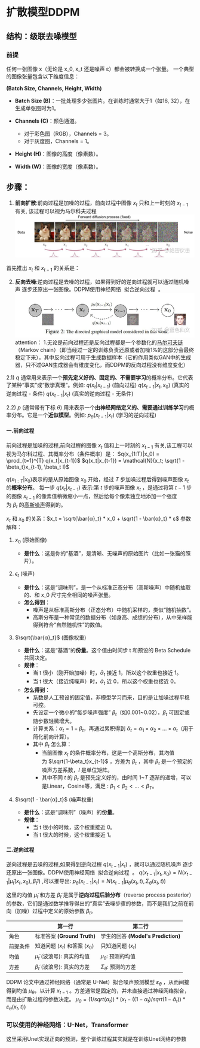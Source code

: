 # 扩散模型DDPM
## 结构：级联去噪模型
### 前提
任何一张图像 x（无论是 x_0, x_t 还是噪声 ε）都会被转换成一个张量。
一个典型的图像张量包含以下维度信息：

**(Batch Size, Channels, Height, Width)**

- **Batch Size (B)**：一批处理多少张图片。在训练时通常大于1（如16, 32），在生成单张图时为1。
    
- **Channels (C)**：颜色通道。
    - 对于彩色图（RGB），Channels = 3。
    - 对于灰度图，Channels = 1。
        
- **Height (H)**：图像的高度（像素数）。
    
- **Width (W)**：图像的宽度（像素数）。 
## 步骤：
1. **前向扩散**:前向过程是加噪的过程，前向过程中图像 $x_t$ 只和上一时刻的 $x_{t-1}$ 有关, 该过程可以视为马尔科夫过程 ![image.png](https://raw.githubusercontent.com/lishiyu2006/picgo/main/cdning/202509291011820.png)

首先推出 $x_t$ 和 $x_{t-1}$ 的关系是：




2. **反向去噪**:逆向过程是去噪的过程，如果得到好的逆向过程就可以通过随机噪声 逐步还原出一张图像。DDPM使用神经网络  拟合逆向过程  。
![image.png](https://raw.githubusercontent.com/lishiyu2006/picgo/main/cdning/202509262221782.png)
attention：
1.无论是前向过程还是反向过程都是一个参数化的[马尔可夫链](https://zhuanlan.zhihu.com/p/448575579)（Markov chain）（即当经过一定的训练负责还原或者加噪1%的这部分会最终稳定下来），其中反向过程可用于生成数据样本（它的作用类似GAN中的生成器，只不过GAN生成器会有维度变化，而DDPM的反向过程没有维度变化）

2.1) $q$ 通常用来表示一个**预先定义好的、固定的、不需要学习**的概率分布。它代表了某种“事实”或“数学真理”。例如:
$q(x_t | x_{t-1})$ (前向过程)
$q(x_{t-1} | x_t, x_0)$ (真实的逆向过程 - 条件)
$q(x_{t-1} | x_t)$ (真实的逆向过程 - 无条件)

2.2) $p$ (通常带有下标 $θ$) 用来表示一个**由神经网络定义的、需要通过训练学习**的概率分布。它是一个**近似模型**。例如:
$p_θ(x_{t-1} | x_t)$ (学习的逆向过程)



#### 一.前向过程

前向过程是加噪的过程,前向过程的图像 $x_t$ 值和上一时刻的 $x_{t-1}$ 有关,该工程可以视为马尔科过程、其概率分布（条件概率）是：
$q(x_{1:T}|x_0) = \prod_{t=1}^{T} q(x_t|x_{t-1})$
$q(x_t|x_{t-1}) = \mathcal{N}(x_t; \sqrt{1 - \beta_t}x_{t-1}, \beta_t I)$

$q(x_{1:T}|x_0)$表示的是从原始图像 $x_0$ 开始，经过 $T$ 步加噪过程后得到噪声图像 $x_t$ 的**概率分布**。
每一步 $q(x_t|x_{t-1})$ 表示:第 $t$ 步的噪声图像 $x_t$ ，是通过将第 $t-1$ 步的图像 $x_{t-1}$ 的像素值稍微缩小一点，然后给每个像素独立地添加一个强度为 $\beta_t$ 的[高斯噪声](../../高斯噪声.md)得到的。

$x_t$ 和 $x_0$ 的关系：$x_t = \sqrt{\bar{α}_t} * x_0 + \sqrt{1 - \bar{α}_t} * ε$
参数解释：
1. $x_0$ (原始图像)
    - **是什么**：这是你的“基酒”，是清晰、无噪声的原始图片（比如一张猫的照片）。
        
2.  $\epsilon_t$ (噪声)
    - **是什么**：这是“调味剂”，是一个从标准正态分布（高斯噪声）中随机抽取的、和 x_0 尺寸完全相同的噪声张量。
    - **怎么得到**：
		- 噪声是从标准高斯分布（正态分布）中随机采样的，类似“随机抽数”。
		- 高斯分布是一种常见的数据分布（如身高、成绩的分布），从中采样能得到符合“自然随机性”的数值。
		
3. $\sqrt{\bar{α}_t}$ (图像权重)
    - **是什么**：这是“基酒”的**份量**。这个值由时间步 t 和预设的 Beta Schedule 共同决定。
    - **规律**：
        - 当 t 很小（刚开始加噪）时，$\bar{α}_t$ 接近 1，所以这个权重也接近 1。
        - 当 t 很大（接近纯噪声）时，$\bar{α}_t$ 近 0，所以这个权重也接近 0。
    - **怎么得到**： 
        - 系数是人工预设的固定值，非模型学习而来，目的是让加噪过程平稳可控。
        - 先设定一个微小的“每步噪声强度” $\beta_t$（如0.001~0.02），$\beta_t$ 可固定或随步数轻微增大。
        - 计算关系：$\alpha_t = 1 - \beta_t$，再通过累积得到 $\bar{\alpha}_t = \alpha_1 \times \alpha_2 \times ... \times \alpha_t$（用于简化前向计算）。
        - 其中 $\beta_t$ 怎么算：
	        - 当前图像 $x_t$ 的条件概率分布，这是一个高斯分布，其均值为 $\sqrt{1-\beta_t}x_{t-1}$ ，方差为 $\beta_t$ ，其中 $\beta_t$ 是一个预定的噪声方差系数，$I$ 是单位矩阵。
	        - 其中不同 $t$ 的 $\beta_t$ 是预先定义好的，由时间 $1$~$T$ 逐渐的递增，可以是Linear，Cosine等，满足 : $β_1 < β_2 < ... < β_T$。
            
4. $\sqrt{1 - \bar{α}_t}$ (噪声权重)
    - **是什么**：这是“调味剂”（噪声）的**份量**。
    - **规律**：     
        - 当 t 很小的时候，这个权重接近 0。
        - 当 t 很大的时候，这个权重接近 1。





#### 二.逆向过程

逆向过程是去噪的过程,如果得到逆向过程 $q(x_{t-1}|x_t)$ ，就可以通过随机噪声 逐步还原出一张图像。DDPM使用神经网络  拟合逆向过程  。
$q(x_{t-1}|x_t, x_0) = N(x_{t-1} | \tilde{\mu}_t(x_t, x_0), \tilde{\beta}_t I)$ ,可以推导出:
$p_θ(x_{t-1}|x_t) = N(x_{t-1} | \mu_θ(x_t, t), Σ_θ(x_t, t))$

这里的均值 $\tilde{\mu}_t$ 和方差 $\tilde{\beta}_t$ 是属于**逆向过程后验分布**（reverse process posterior）的参数，它们是通过数学推导得出的“真实”去噪步骤的参数，而不是我们之前在前向（加噪）过程中定义的原始参数 $β_t$。

|      | 第一行                            | 第二行                            |
| ---- | ------------------------------ | ------------------------------ |
| 角色   | 标准答案 **(Ground Truth)**        | 学生的回答 **(Model's Prediction)** |
| 前提条件 | 知道问题 $(x_t)$ 和答案 $(x_0)$       | 只知道问题 $(x_t)$                  |
| 均值   | $\tilde{\mu}_t$ (波浪号): 真实的均值   | $\mu_θ$: 预测的均值                 |
| 方差   | $\tilde{\beta}_t$ (波浪号): 真实的方差 | $Σ_θ$: 预测的方差                   |

DDPM 论文中通过神经网络（通常是 U-Net）拟合噪声预测模型 $ε_θ$ ，从而间接得到均值 $\mu_θ$​，以计算 $x_{t-1}$ 。方差通常是固定的，并未直接通过神经网络拟合，而是由扩散过程的参数决定。
$μ_θ = (1 / sqrt(α_t)) * (x_t - ((1 - α_t) / sqrt(1 - ᾱ_t)) * ε_θ(x_t, t))$

### 可以使用的神经网络：U-Net，Transformer
这里采用Unet实现正向的预测，整个训练过程其实就是在训练Unet网络的参数